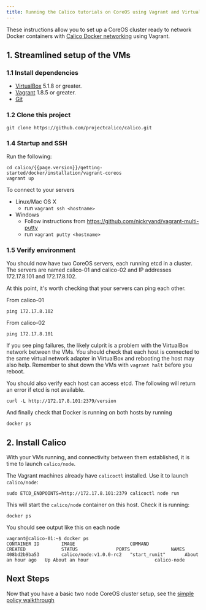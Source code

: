 ```yaml
---
title: Running the Calico tutorials on CoreOS using Vagrant and VirtualBox
---
```


These instructions allow you to set up a CoreOS cluster ready to network Docker containers with
[Calico Docker networking][calico-networking] using Vagrant.

## 1. Streamlined setup of the VMs

### 1.1 Install dependencies

* [VirtualBox][virtualbox] 5.1.8 or greater.
* [Vagrant][vagrant] 1.8.5 or greater.
* [Git][git]

### 1.2 Clone this project

    git clone https://github.com/projectcalico/calico.git

### 1.4 Startup and SSH

Run the following:

    cd calico/{{page.version}}/getting-started/docker/installation/vagrant-coreos
    vagrant up

To connect to your servers

* Linux/Mac OS X
    * run `vagrant ssh <hostname>`
* Windows
    * Follow instructions from https://github.com/nickryand/vagrant-multi-putty
    * run `vagrant putty <hostname>`

### 1.5 Verify environment

You should now have two CoreOS servers, each running etcd in a cluster. The servers are named calico-01 and calico-02
and IP addresses 172.17.8.101 and 172.17.8.102.

At this point, it's worth checking that your servers can ping each other.

From calico-01

    ping 172.17.8.102

From calico-02

    ping 172.17.8.101

If you see ping failures, the likely culprit is a problem with the VirtualBox network between the VMs.  You should
check that each host is connected to the same virtual network adapter in VirtualBox and rebooting the host may also
help.  Remember to shut down the VMs with `vagrant halt` before you reboot.

You should also verify each host can access etcd.  The following will return an error if etcd is not available.

    curl -L http://172.17.8.101:2379/version

And finally check that Docker is running on both hosts by running

    docker ps

## 2. Install Calico

With your VMs running, and connectivity between them established,
it is time to launch `calico/node`.

The Vagrant machines already have `calicoctl` installed. Use it to launch `calico/node`:

    sudo ETCD_ENDPOINTS=http://172.17.8.101:2379 calicoctl node run

This will start the `calico/node` container on this host. Check it is running:

    docker ps

You should see output like this on each node

    vagrant@calico-01:~$ docker ps
    CONTAINER ID        IMAGE                    COMMAND             CREATED             STATUS              PORTS               NAMES
    408bd2b9ba53        calico/node:v1.0.0-rc2   "start_runit"       About an hour ago   Up About an hour                        calico-node

## Next Steps

Now that you have a basic two node CoreOS cluster setup, see the [simple policy walkthrough]({{site.baseurl}}/{{page.version}}/getting-started/docker/tutorials/simple-policy)

[calico-networking]: https://github.com/projectcalico/calico-containers
[virtualbox]: https://www.virtualbox.org/
[vagrant]: https://www.vagrantup.com/downloads.html
[using-coreos]: http://coreos.com/using-coreos/
[git]: http://git-scm.com/
